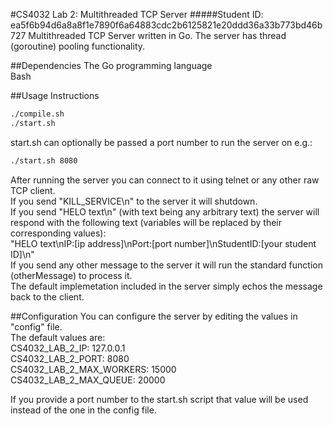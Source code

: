 #CS4032 Lab 2: Multithreaded TCP Server
#####Student ID: ea5f6b94d6a8a8f1e7890f6a64883cdc2b6125821e20ddd36a33b773bd46b727
Multithreaded TCP Server written in Go.
The server has thread (goroutine) pooling functionality.

##Dependencies
The Go programming language  
Bash  

##Usage Instructions
```bash
./compile.sh
./start.sh
```

start.sh can optionally be passed a port number to run the server on e.g.:  
```bash
./start.sh 8080
```

After running the server you can connect to it using telnet or any other raw TCP client.  
If you send "KILL_SERVICE\n" to the server it will shutdown.  
If you send "HELO text\n" (with text being any arbitrary text) the server will respond with the following text (variables will be replaced by their corresponding values):  
"HELO text\nIP:[ip address]\nPort:[port number]\nStudentID:[your student ID]\n"  
If you send any other message to the server it will run the standard function (otherMessage) to process it.  
The default implemetation included in the server simply echos the message back to the client.  

##Configuration
You can configure the server by editing the values in "config" file.  
The default values are:  
CS4032_LAB_2_IP: 127.0.0.1  
CS4032_LAB_2_PORT: 8080  
CS4032_LAB_2_MAX_WORKERS: 15000  
CS4032_LAB_2_MAX_QUEUE: 20000  

If you provide a port number to the start.sh script that value will be used instead of the one in the config file.  
